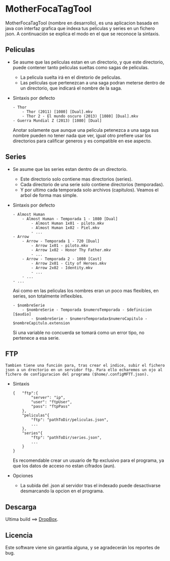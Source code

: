 # MotherFocaTagTool

MotherFocaTagTool (nombre en desarrollo), es una aplicacion basada en java con interfaz grafica que indexa tus peliculas y series en un fichero json.
A continuación se explica el modo en el que se reconoce la sintaxis.

## Peliculas

* Se asume que las peliculas estan en un directorio, y que este directorio, puede contener tanto peliculas sueltas como sagas de peliculas.
	- La pelicula suelta irá en el diretorio de peliculas.
	- Las peliculas que pertenezcan a una saga podran meterse dentro de un directorio, que indicará el nombre de la saga.

* Sintaxis por defecto

	```
	- Thor
		- Thor (2011) [1080] [Dual].mkv
		- Thor 2 - El mundo oscuro (2013) [1080] [Dual].mkv
	- Guerra Mundial Z (2013) [1080] [Dual]
	```

	Anotar solamente que aunque una pelicula petenezca a una saga sus nombre pueden no tener nada que ver, igual otro prefiere usar los directorios para calificar generos y es compatible en ese aspecto.

## Series

* Se asume que las series estan dentro de un directorio.
	- Este directorio solo contiene mas directorios (series).
	- Cada directorio de una serie solo contiene directorios (temporadas).
	- Y por ultimo cada temporada solo archivos (capitulos).
	Veamos el arbol de forma mas simple.

* Sintaxis por defecto

	```
	- Almost Human
		- Almost Human - Temporada 1 - 1080 [Dual]
			- Almost Human 1x01 - piloto.mkv
			- Almost Human 1x02 - Piel.mkv
			- ...
	- Arrow
		- Arrow - Temporada 1 - 720 [Dual]
			- Arrow 1x01 - piloto.mkv
			- Arrow 1x02 - Honor Thy Father.mkv
			- ...
		- Arrow - Temporada 2 - 1080 [Cast]
			- Arrow 2x01 - City of Heroes.mkv
			- Arrow 2x02 - Identity.mkv
			- ...
		- ...
	- ...
	```

	Asi como en las peliculas los nombres eran un poco mas flexibles, en series, son totalmente inflexibles.

	```
	- $nombreSerie
		- $nombreSerie - Temporada $numeroTemporada - $definicion [$audio]
			- $nombreSerie - $numeroTemporadax$numeroCapitulo - $nombreCapitulo.extension
	```

	Si una variable no concuerda se tomará como un error tipo, no pertenece a esa serie.

## FTP

	Tambien tiene una función para, tras crear el indice, subir el fichero json a un drectorio en un servidor ftp. Para ello echaremos un ojo al fichero de configuracion del programa ($home/.configMFTT.json).

* Sintaxis

	```
	{	"ftp":{
			"server": "ip", 
			"user": "ftpUser", 
			"pass": "ftpPass"
		},
		"peliculas"{
			"ftp": "pathToDir/peliculas.json",
			...
		},
		"series"{
			"ftp": "pathToDir/series.json",
			...
		}
	}
	```

	Es recomendable crear un usuario de ftp exclusivo para el programa, ya que los datos de acceso no estan cifrados (aun).
	
* Opciones
	- La subida del .json al servidor tras el indexado puede desactivarse desmarcando la opcion en el programa.

## Descarga

Ultima build ==> 
[DropBox](https://dl.dropboxusercontent.com/u/67797304/GitHub/MotherFocaTagTool.jar).

## Licencia

Este software viene sin garantia alguna, y se agradecerán los reportes de bug.